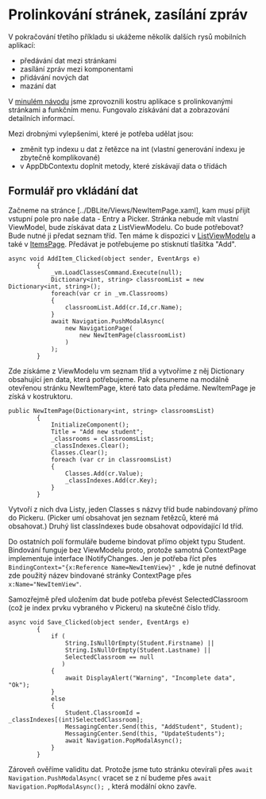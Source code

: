 # Prolinkování stránek, zasílání zpráv
V pokračování třetího příkladu si ukážeme několik dalších rysů mobilních aplikací:
- předávání dat mezi stránkami
- zasílání zpráv mezi komponentami
- přidávání nových dat
- mazání dat

V [minulém návodu](Guide1.md) jsme zprovoznili kostru aplikace s prolinkovanými stránkami a funkčním menu. Fungovalo získávání dat a zobrazování detailních informací.

Mezi drobnými vylepšeními, které je potřeba udělat jsou:
- změnit typ indexu u dat z řetězce na int (vlastní generování indexu je zbytečně komplikované)
- v AppDbContextu doplnit metody, které získávají data o třídách

## Formulář pro vkládání dat
Začneme na stránce [../DBLite/Views/NewItemPage.xaml], kam musí přijít vstupní pole pro naše data - Entry a Picker. Stránka nebude mít vlastní ViewModel, bude získávat data z ListViewModelu.
Co bude potřebovat? Bude nutné ji předat seznam tříd. Ten máme k dispozici v [ListViewModelu](../DBLite/ViewModels/ListViewModel.cs) a také v [ItemsPage](../DBLite/Views/ItemsPage.xaml). Předávat je potřebujeme po stisknutí tlašítka "Add".
````
async void AddItem_Clicked(object sender, EventArgs e)
        {
            _vm.LoadClassesCommand.Execute(null);
            Dictionary<int, string> classroomList = new Dictionary<int, string>();
            foreach(var cr in _vm.Classrooms)
            {
                classroomList.Add(cr.Id,cr.Name);
            }
            await Navigation.PushModalAsync(
                new NavigationPage(
                    new NewItemPage(classroomList)
                )
            );
        }
````
Zde získáme z ViewModelu vm seznam tříd a vytvoříme z něj Dictionary obsahující jen data, která potřebujeme. Pak přesuneme na modálně otevřenou stránku NewItemPage, které tato data předáme. NewItemPage je získá v kostruktoru.
````
public NewItemPage(Dictionary<int, string> classroomsList)
        {           
            InitializeComponent();
            Title = "Add new student";
            _classrooms = classroomsList;
            _classIndexes.Clear();
            Classes.Clear();
            foreach (var cr in classroomsList)
            {
                Classes.Add(cr.Value);
                _classIndexes.Add(cr.Key);
            }
        }
 ````
 Vytvoří z nich dva Listy, jeden Classes s názvy tříd bude nabindovaný přímo do Pickeru. (Picker umí obsahovat jen seznam řetězců, které má obsahovat.) Druhý list classIndexes bude obsahovat odpovídající Id tříd. 
 
 Do ostatních polí formuláře budeme bindovat přímo objekt typu Student. Bindování funguje bez ViewModelu proto, protože samotná ContextPage implementuje interface INotifyChanges. Jen je potřeba říct přes  ``BindingContext="{x:Reference Name=NewItemView}" ``, kde je nutné definovat zde použitý název bindované stránky ContextPage přes ``x:Name="NewItemView"``.
 
Samozřejmě před uložením dat bude potřeba převést SelectedClassroom (což je index prvku vybraného v Pickeru) na skutečné číslo třídy.
````
async void Save_Clicked(object sender, EventArgs e)
        {
            if (
                String.IsNullOrEmpty(Student.Firstname) || 
                String.IsNullOrEmpty(Student.Lastname) || 
                SelectedClassroom == null
               )
            {
                await DisplayAlert("Warning", "Incomplete data", "Ok");
            }
            else
            {
                Student.ClassroomId = _classIndexes[(int)SelectedClassroom];
                MessagingCenter.Send(this, "AddStudent", Student);
                MessagingCenter.Send(this, "UpdateStudents");
                await Navigation.PopModalAsync();
            }           
        }
````
Zároveň ověříme validitu dat. Protože jsme tuto stránku otevírali přes ``await Navigation.PushModalAsync(`` vracet se z ní budeme přes  ``await Navigation.PopModalAsync(); ``, která modální okno zavře. 
